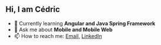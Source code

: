 ## Hi, I am Cédric

- 🌱 Currently learning **Angular and Java Spring Framework**
- 💬 Ask me about **Mobile and Mobile Web**
- 📫 How to reach me: [Email](mailto:murairicedric@gmail.com), [LinkedIn](https://www.linkedin.com/in/cedric-murairi/)
